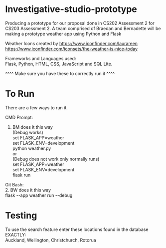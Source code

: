 # Investigative-studio-prototype
Producing a prototype for our proposal done in CS202 Assessment 2 for CS203 Assessment 2.
A team comprised of Braedan and Bernadette will be making a prototype weather app using Python and Flask 

Weather Icons created by https://www.iconfinder.com/laurareen 
https://www.iconfinder.com/iconsets/the-weather-is-nice-today 

Frameworks and Languages used:   
Flask, Python, HTML, CSS, JavaScript and SQL Lite.

^^^^ Make sure you have these to correctly run it ^^^^

# To Run
There are a few ways to run it. 

 CMD Prompt:
1. BM does it this way  
 (Debug works)  
 set FLASK_APP=weather  
 set FLASK_ENV=development  
 python weather.py  
or   
 (Debug does not work only normally runs)  
 set FLASK_APP=weather  
 set FLASK_ENV=development  
 flask run  
    
Git Bash:  
2. BW does it this way  
   flask --app weather run --debug

# Testing   
To use the search feature enter these locations found in the database EXACTLY:    
Auckland, Wellington, Christchurch, Rotorua

